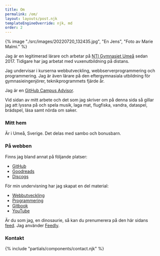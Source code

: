 ```yaml
---
title: Om
permalink: /om/
layout: layouts/post.njk
templateEngineOverride: njk, md
order: 2
---
```


{% image "./src/images/20220720_132435.jpg", "En Jens", "Foto av Marie Malmi." %}

Jag är en legitimerad lärare och arbetar på [NTI Gymnasiet Umeå](https://www.ntigymnasiet.se/umea/) sedan 2017. Tidigare har jag arbetat med vuxenutbildning på distans.

Jag undervisar i kurserna webbutveckling, webbserverprogrammering och programmering. Jag är även lärare på den eftergymnasiala utbildning för gymnasieingenjörer, teknikprogrammets fjärde år.

Jag är en [GitHub Campus Advisor](https://education.github.com/teachers/advisors).

Vid sidan av mitt arbete och det som jag skriver om på denna sida så gillar jag att lyssna på och spela musik, laga mat, flugfiska, vandra, dataspel, brädspel, läsa samt nörda om saker.

### Mitt hem

Är i Umeå, Sverige. Det delas med sambo och bonusbarn.

### På webben

Finns jag bland annat på följande platser:

-   [GitHub](https://github.com/jensnti)
-   [Goodreads](https://www.goodreads.com/user/show/16975751-jens)
-   [Discogs](https://www.discogs.com/user/zvorak/collection)

För min undervisning har jag skapat en del material:

-   [Webbutveckling](https://webbutveckling.jensa.xyz/)
-   [Programmering](https://programmering.jensa.xyz/)
-   [Gitbook](https://jens-andreasson.gitbook.io/)
-   [YouTube](https://www.youtube.com/channel/UCTqbOlkdA_9q-agUM0Hh9Ag)


Är du som jag, en dinosaurie, så kan du prenumerera på den här sidans [feed](/feed.xml). Jag använder [Feedly](https://feedly.com).

### Kontakt

{% include "partials/components/contact.njk" %}